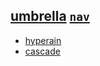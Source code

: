 ## [umbrella](https://webmural.com/umbrella) [`nav`](index.html)

* [hyperain](https://webmural.com/html)
* [cascade](https://webmural.com/css)
